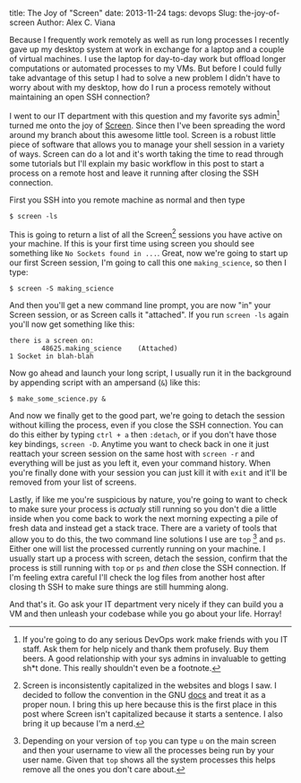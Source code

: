 title: The Joy of "Screen"
date: 2013-11-24
tags: devops
Slug: the-joy-of-screen
Author: Alex C. Viana


Because I frequently work remotely as well as run long processes I recently gave up my desktop system at work in exchange for a laptop and a couple of virtual machines. I use the laptop for day-to-day work but offload longer computations or automated processes to my VMs. But before I could fully take advantage of this setup  I had to solve a new problem I didn't have to worry about with my desktop, how do I run a process remotely without maintaining an open SSH connection? 

I went to our IT department with this question and my favorite sys admin[^1] turned me onto the joy of [Screen](http://en.wikipedia.org/wiki/GNU_Screen). Since then I've been spreading the word around my branch about this awesome little tool. Screen is a robust little piece of software that allows you to manage your shell session in a variety of ways. Screen can do a lot and it's worth taking the time to read through some tutorials but I'll explain my basic workflow in this post to start a process on a remote host and leave it running after closing the SSH connection. 

First you SSH into you remote machine as normal and then type

    $ screen -ls

This is going to return a list of all the Screen[^2] sessions you have active on your machine. If this is your first time using screen you should see something like `No Sockets found in ...`. Great, now we're going to start up our first Screen session, I'm going to call this one `making_science`, so then I type:

    $ screen -S making_science

And then you'll get a new command line prompt, you are now "in" your Screen session, or as Screen calls it "attached". If you run `screen -ls` again you'll now get something like this:

	there is a screen on:
	        48625.making_science    (Attached)
	1 Socket in blah-blah

Now go ahead and launch your long script, I usually run it in the background by appending script with an ampersand (`&`) like this:

    $ make_some_science.py &

And now we finally get to the good part, we're going to detach the session without killing the process, even if you close the SSH connection. You can do this either by typing `ctrl + a` then `:detach`,  or if you don't have those key bindings, `screen -D`. Anytime you want to check back in one it just reattach your screen session on the same host with `screen -r` and everything will be just as you left it, even your command history. When you're finally done with your session you can just kill it with `exit` and it'll be removed from your list of screens.

Lastly, if like me you're suspicious by nature, you're going to want to check to make sure your process is _actualy_ still running so you don't die a little inside when you come back to work the next morning expecting a pile of fresh data and instead get a stack trace. There are a variety of tools that allow you to do this, the two command line solutions I use are `top` [^3] and `ps`. Either one will list the processed currently running on your machine. I usually start up a process with screen, detach the session, confirm that the process is still running with `top` or `ps` and _then_ close the SSH connection. If I'm feeling extra careful I'll check the log files from another host after closing th SSH to make sure things are still humming along. 

And that's it. Go ask your IT department very nicely if they can build you a VM and then unleash your codebase while you go about your life. Horray! 

[^1]: If you're going to do any serious DevOps work make friends with you IT staff. Ask them for help nicely and thank them profusely. Buy them beers. A good relationship with your sys admins in invaluable to getting sh*t done. This really shouldn't even be a footnote.

[^2]: Screen is inconsistently capitalized in the websites and blogs I saw. I decided to follow the convention in the GNU [docs](https://www.gnu.org/software/screen/) and treat it as a proper noun. I bring this up here because this is the first place in this post where Screen isn't capitalized because it starts a sentence. I also bring it up because I'm a nerd.

[^3]: Depending on your version of `top` you can type `u` on the main screen and then your username to view all the processes being run by your user name. Given that `top` shows all the system processes this helps remove all the ones you don't care about.




